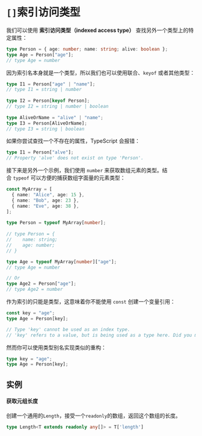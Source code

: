 # `[]`索引访问类型

我们可以使用 **索引访问类型（indexed access type）** 查找另外一个类型上的特定属性：

```ts
type Person = { age: number; name: string; alive: boolean };
type Age = Person["age"];
// type Age = number
```

因为索引名本身就是一个类型，所以我们也可以使用联合、`keyof` 或者其他类型：

```ts
type I1 = Person["age" | "name"];  
// type I1 = string | number
 
type I2 = Person[keyof Person];
// type I2 = string | number | boolean
 
type AliveOrName = "alive" | "name";
type I3 = Person[AliveOrName];  
// type I3 = string | boolean
```

如果你尝试查找一个不存在的属性，TypeScript 会报错：

```ts
type I1 = Person["alve"];
// Property 'alve' does not exist on type 'Person'.
```

接下来是另外一个示例，我们使用 `number` 来获取数组元素的类型。结合 `typeof` 可以方便的捕获数组字面量的元素类型：

```ts
const MyArray = [
  { name: "Alice", age: 15 },
  { name: "Bob", age: 23 },
  { name: "Eve", age: 38 },
];
 
type Person = typeof MyArray[number];
       
// type Person = {
//    name: string;
//    age: number;
// }

type Age = typeof MyArray[number]["age"];  
// type Age = number

// Or
type Age2 = Person["age"];   
// type Age2 = number
```

作为索引的只能是类型，这意味着你不能使用 `const` 创建一个变量引用：

```ts
const key = "age";
type Age = Person[key];

// Type 'key' cannot be used as an index type.
// 'key' refers to a value, but is being used as a type here. Did you mean 'typeof key'?
```

然而你可以使用类型别名实现类似的重构：

```ts
type key = "age";
type Age = Person[key];
```

## 实例

#### 获取元组长度

创建一个通用的`Length`，接受一个`readonly`的数组，返回这个数组的长度。

```ts
type Length<T extends readonly any[]> = T['length']
```